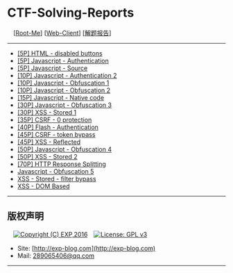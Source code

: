 # CTF-Solving-Reports
　[[Root-Me](https://www.root-me.org/)] [[Web-Client](https://www.root-me.org/en/Challenges/Web-Client/)] [[解题报告](http://exp-blog.com/2019/01/02/pid-2597/11/)]

------

- [\[5P\] HTML - disabled buttons](https://github.com/lyy289065406/CTF-Solving-Reports/tree/master/rootme/Web-Client/%5B01%5D%20%5B5P%5D%20HTML%20-%20disabled%20buttons)
- [\[5P\] Javascript - Authentication](https://github.com/lyy289065406/CTF-Solving-Reports/tree/master/rootme/Web-Client/%5B02%5D%20%5B5P%5D%20Javascript%20-%20Authentication)
- [\[5P\] Javascript - Source](https://github.com/lyy289065406/CTF-Solving-Reports/tree/master/rootme/Web-Client/%5B03%5D%20%5B5P%5D%20Javascript%20-%20Source)
- [\[10P\] Javascript - Authentication 2](https://github.com/lyy289065406/CTF-Solving-Reports/tree/master/rootme/Web-Client/%5B04%5D%20%5B10P%5D%20Javascript%20-%20Authentication%202)
- [\[10P\] Javascript - Obfuscation 1](https://github.com/lyy289065406/CTF-Solving-Reports/tree/master/rootme/Web-Client/%5B05%5D%20%5B10P%5D%20Javascript%20-%20Obfuscation%201)
- [\[10P\] Javascript - Obfuscation 2](https://github.com/lyy289065406/CTF-Solving-Reports/tree/master/rootme/Web-Client/%5B06%5D%20%5B10P%5D%20Javascript%20-%20Obfuscation%202)
- [\[15P\] Javascript - Native code](https://github.com/lyy289065406/CTF-Solving-Reports/tree/master/rootme/Web-Client/%5B07%5D%20%5B15P%5D%20Javascript%20-%20Native%20code)
- [\[30P\] Javascript - Obfuscation 3](https://github.com/lyy289065406/CTF-Solving-Reports/tree/master/rootme/Web-Client/%5B08%5D%20%5B30P%5D%20Javascript%20-%20Obfuscation%203)
- [\[30P\] XSS - Stored 1](https://github.com/lyy289065406/CTF-Solving-Reports/tree/master/rootme/Web-Client/%5B09%5D%20%5B30P%5D%20XSS%20-%20Stored%201)
- [\[35P\] CSRF - 0 protection](https://github.com/lyy289065406/CTF-Solving-Reports/tree/master/rootme/Web-Client/%5B10%5D%20%5B35P%5D%20CSRF%20-%200%20protection)
- [\[40P\] Flash - Authentication](https://github.com/lyy289065406/CTF-Solving-Reports/tree/master/rootme/Web-Client/%5B11%5D%20%5B40P%5D%20Flash%20-%20Authentication)
- [\[45P\] CSRF - token bypass](https://github.com/lyy289065406/CTF-Solving-Reports/tree/master/rootme/Web-Client/%5B12%5D%20%5B45P%5D%20CSRF%20-%20token%20bypass)
- [\[45P\] XSS - Reflected](https://github.com/lyy289065406/CTF-Solving-Reports/tree/master/rootme/Web-Client/%5B13%5D%20%5B45P%5D%20XSS%20-%20Reflected)
- [\[50P\] Javascript - Obfuscation 4](https://github.com/lyy289065406/CTF-Solving-Reports/tree/master/rootme/Web-Client/%5B14%5D%20%5B50P%5D%20Javascript%20-%20Obfuscation%204)
- [\[50P\] XSS - Stored 2](https://github.com/lyy289065406/CTF-Solving-Reports/tree/master/rootme/Web-Client/%5B15%5D%20%5B50P%5D%20XSS%20-%20Stored%202)
- [\[70P\] HTTP Response Splitting](https://github.com/lyy289065406/CTF-Solving-Reports/tree/master/rootme/Web-Client/%5B16%5D%20%5B70P%5D%20HTTP%20Response%20Splitting)
- [Javascript - Obfuscation 5](#)
- [XSS - Stored - filter bypass](#)
- [XSS - DOM Based](#)

------

## 版权声明

　[![Copyright (C) EXP,2016](https://img.shields.io/badge/Copyright%20(C)-EXP%202016-blue.svg)](http://exp-blog.com)　[![License: GPL v3](https://img.shields.io/badge/License-GPL%20v3-blue.svg)](https://www.gnu.org/licenses/gpl-3.0)
  

- Site: [http://exp-blog.com](http://exp-blog.com) 
- Mail: <a href="mailto:289065406@qq.com?subject=[EXP's Github]%20Your%20Question%20（请写下您的疑问）&amp;body=What%20can%20I%20help%20you?%20（需要我提供什么帮助吗？）">289065406@qq.com</a>


------
